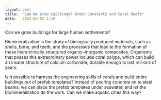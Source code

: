 ```yaml
---
layout: post
title:  "Can We Grow buildings? Brent Constantz and Coral Reefs"
date:   2022-05-02 1:30
---
```



Can we grow buildings for large human settlements? 

Biomineralization is the study of biologically produced materials, such as shells, bone, and teeth, and the processes that lead to the formation of these hierarchically structured organic−inorganic composites. Organisms that posses this extraordinary power include coral polyps, which can build an insane structure of calcium carbonate, durable enough to last millions of years. 

Is it possible to harness the engineering skills of corals and build entire buildings out of prefab templates? Instead of pouring concrete on to  steel beams, we can place the prefab templates under seawater, and let the biomineralization do the work. Can we make aquatic cities this way? 
